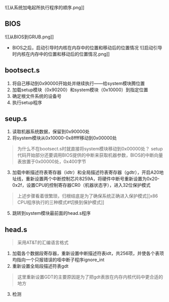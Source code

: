![[从系统加电起所执行程序的顺序.png]]

## BIOS
![[从BIOS到GRUB.png]]
+ BIOS之后，启动引导时内核在内存中的位置和移动后的位置情况
![[启动引导时内核在内存中的位置和移动后的位置情况.png]]
## bootsect.s
1. 将自己移动到0x90000开始处并继续执行——给system模块腾位置
2. 加载setup模块（0x90200）和system模块（0x10000）到指定位置
3. 确定根文件系统的设备号
4. 执行setup程序
## seup.s
1. 读取机器系统数据，保留到0x90000处
2. 将system模块从0x10000-0x8ffff移动到0x00000处
> 为什么不在bootsect.s时就直接将system模块移动到0x00000处？
> setup代码开始部分还要调用BIOS提供的中断来获取机器参数，BIOS的中断向量表放置于0x00000处，0x400字节
3. 加载中断描述符表寄存器（idtr）和全局描述符表寄存器（gdtr），开启A20地址线，重新设置两个中断控制芯片8259A，将硬件中断号重新设置为0x20-0x2f，设置CPU的控制寄存器CR0（机器状态字），进入32位保护模式
>上述步骤看着很繁琐，归根结底是为了确保系统正确进入保护模式[[x86 CPU程序执行的三种模式#切换到保护模式]]
5. 跳转到system模块最前面的head.s程序

## head.s
> 采用AT&T的汇编语言格式
1. 加载各个数据段寄存器，重新设置中断描述符表idt，共256项，并使各个表项均指向一个只报错误的哑中断子程序ignore_int
2. 重新设置全局段描述符表gdt
> 这里重新设置GDT的主要原因是为了把gdt表放在内存内核代码中更合适的地方
3. 检测
